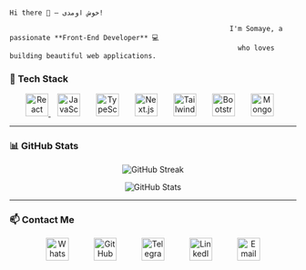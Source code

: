                                                                            Hi there 👋 — خوش اومدی!

                                                          I'm Somaye, a passionate **Front-End Developer** 💻
                                                            who loves building beautiful web applications.


### 🚀 Tech Stack

<p align="center">
  <a href="https://reactjs.org" target="_blank" rel="noopener noreferrer" aria-label="React"  display: inline-block;">
    <img src="https://cdn.jsdelivr.net/npm/simple-icons@v10/icons/react.svg" alt="React" width="40" height="40" style="transition: transform 0.3s ease-in-out;"/>
  </a>
  <a href="https://developer.mozilla.org/en-US/docs/Web/JavaScript" target="_blank" rel="noopener noreferrer" aria-label="JavaScript" style="margin: 0 12px; display: inline-block;">
    <img src="https://cdn.jsdelivr.net/npm/simple-icons@v10/icons/javascript.svg" alt="JavaScript" width="40" height="40" style="transition: transform 0.3s ease-in-out;"/>
  </a>
  <a href="https://www.typescriptlang.org" target="_blank" rel="noopener noreferrer" aria-label="TypeScript" style="margin: 0 12px; display: inline-block;">
    <img src="https://cdn.jsdelivr.net/npm/simple-icons@v10/icons/typescript.svg" alt="TypeScript" width="40" height="40" style="transition: transform 0.3s ease-in-out;"/>
  </a>
  <a href="https://nextjs.org" target="_blank" rel="noopener noreferrer" aria-label="Next.js" style="margin: 0 12px; display: inline-block;">
    <img src="https://cdn.jsdelivr.net/npm/simple-icons@v10/icons/nextdotjs.svg" alt="Next.js" width="40" height="40" style="transition: transform 0.3s ease-in-out;"/>
  </a>
  <a href="https://tailwindcss.com" target="_blank" rel="noopener noreferrer" aria-label="Tailwind CSS" style="margin: 0 12px; display: inline-block;">
    <img src="https://cdn.jsdelivr.net/npm/simple-icons@v10/icons/tailwindcss.svg" alt="Tailwind CSS" width="40" height="40" style="transition: transform 0.3s ease-in-out;"/>
  </a>
  <a href="https://getbootstrap.com" target="_blank" rel="noopener noreferrer" aria-label="Bootstrap" style="margin: 0 12px; display: inline-block;">
    <img src="https://cdn.jsdelivr.net/npm/simple-icons@v10/icons/bootstrap.svg" alt="Bootstrap" width="40" height="40" style="transition: transform 0.3s ease-in-out;"/>
  </a>
  <a href="https://www.mongodb.com" target="_blank" rel="noopener noreferrer" aria-label="MongoDB" style="margin: 0 12px; display: inline-block;">
    <img src="https://cdn.jsdelivr.net/npm/simple-icons@v10/icons/mongodb.svg" alt="MongoDB" width="40" height="40" style="transition: transform 0.3s ease-in-out;"/>
  </a>
</p>

---

### 📊 GitHub Stats

<p align="center">
  <img src="https://github-readme-streak-stats.herokuapp.com/?user=somaye56&theme=radical" alt="GitHub Streak" />
</p>

<p align="center">
  <img src="https://github-readme-stats.vercel.app/api?username=somaye56&show_icons=true&count_private=true&include_all_commits=true&theme=radical" alt="GitHub Stats" />
</p>

---

### 📫 Contact Me

<p align="center">
  <a href="https://wa.me/989356130954" target="_blank" rel="noopener noreferrer" aria-label="WhatsApp" style="margin: 0 20px; display: inline-block;">
    <img src="https://cdn.jsdelivr.net/npm/simple-icons@v10/icons/whatsapp.svg" alt="WhatsApp" width="40" height="40" style="transition: transform 0.3s ease-in-out;"/>
  </a>
  <a href="https://github.com/somaye56" target="_blank" rel="noopener noreferrer" aria-label="GitHub" style="margin: 0 20px; display: inline-block;">
    <img src="https://cdn.jsdelivr.net/npm/simple-icons@v10/icons/github.svg" alt="GitHub" width="40" height="40" style="transition: transform 0.3s ease-in-out;"/>
  </a>
  <a href="https://t.me/QSomayeh" target="_blank" rel="noopener noreferrer" aria-label="Telegram" style="margin: 0 20px; display: inline-block;">
    <img src="https://cdn.jsdelivr.net/npm/simple-icons@v10/icons/telegram.svg" alt="Telegram" width="40" height="40" style="transition: transform 0.3s ease-in-out;"/>
  </a>
  <a href="https://www.linkedin.com/in/somaye-baniasadi" target="_blank" rel="noopener noreferrer" aria-label="LinkedIn" style="margin: 0 20px; display: inline-block;">
    <img src="https://cdn.jsdelivr.net/npm/simple-icons@v10/icons/linkedin.svg" alt="LinkedIn" width="40" height="40" style="transition: transform 0.3s ease-in-out;"/>
  </a>
  <a href="mailto:s0maye.baniasadiii@gmail.com" target="_blank" rel="noopener noreferrer" aria-label="Email" style="margin: 0 20px; display: inline-block;">
    <img src="https://cdn.jsdelivr.net/npm/simple-icons@v10/icons/gmail.svg" alt="Email" width="40" height="40" style="transition: transform 0.3s ease-in-out;"/>
  </a>
</p>
